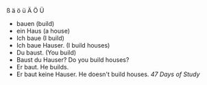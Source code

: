 ß ä ö ü Ä Ö Ü

* bauen (build)
* ein Haus (a house)
* Ich baue (I build)
* Ich baue Hauser. (I build houses)
* Du baust. (You build) 
* Baust du Hauser? Do you build houses?
* Er baut.  He builds. 
* Er baut keine Hauser. He doesn't build houses.
*47 Days of Study*
